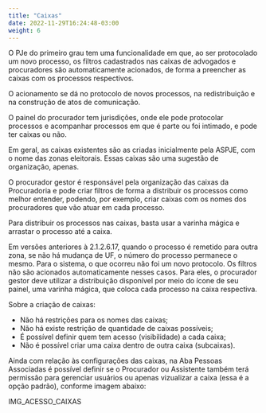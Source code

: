 ```yaml
---
title: "Caixas"
date: 2022-11-29T16:24:48-03:00
weight: 6
---
```


O PJe do primeiro grau tem uma funcionalidade em que, ao ser protocolado um novo processo, os filtros cadastrados nas caixas de advogados e procuradores são automaticamente acionados, de forma a preencher as caixas com os processos respectivos.

O acionamento se dá no protocolo de novos processos, na redistribuição e na construção de atos de comunicação.

O painel do procurador tem jurisdições, onde ele pode protocolar processos e acompanhar processos em que é parte ou foi intimado, e pode ter caixas ou não.

Em geral, as caixas existentes são as criadas inicialmente pela ASPJE, com o nome das zonas eleitorais. Essas caixas são uma sugestão de organização, apenas.

O procurador gestor é responsável pela organização das caixas da Procuradoria e pode criar filtros de forma a distribuir os processos como melhor entender, podendo, por exemplo, criar caixas com os nomes dos procuradores que vão atuar em cada processo.

Para distribuir os processos nas caixas, basta usar a varinha mágica e arrastar o processo até a caixa.

Em versões anteriores à 2.1.2.6.17, quando o processo é remetido para outra zona, se não há mudança de UF, o número do processo permanece o mesmo. Para o sistema, o que ocorreu não foi um novo protocolo. Os filtros não são acionados automaticamente nesses casos. Para eles, o procurador gestor deve utilizar a distribuição disponível por meio do ícone de seu painel, uma varinha mágica, que coloca cada processo na caixa respectiva.

Sobre a criação de caixas:
+ Não há restrições para os nomes das caixas;
+ Não há existe restrição de quantidade de caixas possíveis;
+ É possível definir quem tem acesso (visibilidade) a cada caixa;
+ Não é possível criar uma caixa dentro de outra caixa (subcaixas).

Ainda com relação às configurações das caixas, na Aba Pessoas Associadas é possível definir se o Procurador ou Assistente também terá permissão para gerenciar usuários ou apenas vizualizar a caixa (essa é a opção padrão), conforme imagem abaixo:

IMG_ACESSO_CAIXAS
